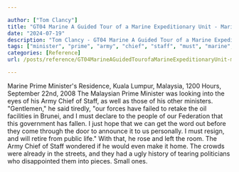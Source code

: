 ```yaml
---

author: ["Tom Clancy"]
title: "GT04 Marine A Guided Tour of a Marine Expeditionary Unit - Marine_split_237.html"
date: "2024-07-19"
description: "Tom Clancy - GT04 Marine A Guided Tour of a Marine Expeditionary Unit"
tags: ["minister", "prime", "army", "chief", "staff", "must", "marine", "residence", "kuala", "lumpur", "malaysia", "hour", "september", "malaysian", "looking", "eye", "well", "gentleman", "said", "tiredly", "force", "failed", "retake", "oil", "facility"]
categories: [Reference]
url: /posts/reference/GT04MarineAGuidedTourofaMarineExpeditionaryUnit-marinesplit237html

---
```



Marine
Prime Minister's Residence, Kuala Lumpur, Malaysia, 1200 Hours, September 22nd, 2008
The Malaysian Prime Minister was looking into the eyes of his Army Chief of Staff, as well as those of his other ministers. "Gentlemen," he said tiredly, "our forces have failed to retake the oil facilities in Brunei, and I must declare to the people of our Federation that this government has fallen. I just hope that we can get the word out before they come through the door to announce it to us personally. I must resign, and will retire from public life." With that, he rose and left the room. The Army Chief of Staff wondered if he would even make it home. The crowds were already in the streets, and they had a ugly history of tearing politicians who disappointed them into pieces. Small ones.
